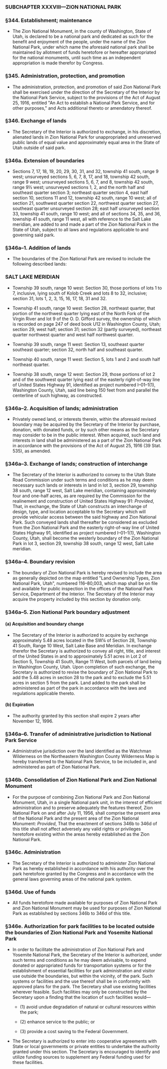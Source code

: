 ### SUBCHAPTER XXXVIII—ZION NATIONAL PARK

### §344. Establishment; maintenance
* The Zion National Monument, in the county of Washington, State of Utah, is declared to be a national park and dedicated as such for the benefit and enjoyment of the people, under the name of the Zion National Park, under which name the aforesaid national park shall be maintained by allotment of funds heretofore or hereafter appropriated for the national monuments, until such time as an independent appropriation is made therefor by Congress.

### §345. Administration, protection, and promotion
* The administration, protection, and promotion of said Zion National Park shall be exercised under the direction of the Secretary of the Interior by the National Park Service, subject to the provisions of the Act of August 25, 1916, entitled "An Act to establish a National Park Service, and for other purposes," and Acts additional thereto or amendatory thereof.

### §346. Exchange of lands
* The Secretary of the Interior is authorized to exchange, in his discretion, alienated lands in Zion National Park for unappropriated and unreserved public lands of equal value and approximately equal area in the State of Utah outside of said park.

### §346a. Extension of boundaries
* Sections 7, 17, 18, 19, 20, 29, 30, 31, and 32, township 41 south, range 9 west; unsurveyed sections 5, 6, 7, 8, 17, and 18, township 42 south, range 9 west; unsurveyed sections 5, 6, 7, and 8, township 42 south, range 9½ west; unsurveyed sections 1, 2, and the north half and southeast quarter section 3; northeast quarter section 4, east half section 10, sections 11 and 12, township 42 south, range 10 west; all of section 21, southwest quarter section 22, northwest quarter section 27, southeast quarter unsurveyed section 28; east half unsurveyed section 33, township 41 south, range 10 west; and all of sections 34, 35, and 36, township 41 south, range 11 west, all with reference to the Salt Lake meridian, are added to and made a part of the Zion National Park in the State of Utah, subject to all laws and regulations applicable to and governing said park.

### §346a–1. Addition of lands
* The boundaries of the Zion National Park are revised to include the following described lands:

### SALT LAKE MERIDIAN
* Township 39 south, range 10 west: Section 30, those portions of lots 1 to 7, inclusive, lying south of Kolob Creek and lots 8 to 32, inclusive; section 31, lots 1, 2, 3, 15, 16, 17, 18, 31 and 32.

* Township 41 south, range 10 west: Section 28, northeast quarter, that portion of the northwest quarter lying east of the North Fork of the Virgin River and lot 9 of the O. D. Gifford survey, the ownership of which is recorded on page 247 of deed book U12 in Washington County, Utah; section 29, west half; section 31; section 32 (partly surveyed), northeast quarter northwest quarter and west half northwest quarter.

* Township 39 south, range 11 west: Section 13, southeast quarter southeast quarter; section 32, north half and southeast quarter.

* Township 40 south, range 11 west: Section 5, lots 1 and 2 and south half northeast quarter.

* Township 38 south, range 12 west: Section 29, those portions of lot 2 and of the southwest quarter lying east of the easterly right-of-way line of United States Highway 91, identified as project numbered I–01–1(1), Washington County, Utah, said line being 150 feet from and parallel the centerline of such highway, as constructed.

### §346a–2. Acquisition of lands; administration
* Privately owned land, or interests therein, within the aforesaid revised boundary may be acquired by the Secretary of the Interior by purchase, donation, with donated funds, or by such other means as the Secretary may consider to be in the public interest. When acquired, such land and interests in land shall be administered as a part of the Zion National Park in accordance with the provisions of the Act of August 25, 1916 (39 Stat. 535), as amended.

### §346a–3. Exchange of lands; construction of interchange
* The Secretary of the Interior is authorized to convey to the Utah State Road Commission under such terms and conditions as he may deem necessary such lands or interests in land in lot 3, section 29, township 38 south, range 12 west, Salt Lake meridian, containing approximately four and one-half acres, as are required by the Commission for the realinement and construction of United States Highway 91: _Provided_, That, in exchange, the State of Utah constructs an interchange of design, type, and location acceptable to the Secretary which will provide vehicular access between the said highway and Zion National Park. Such conveyed lands shall thereafter be considered as excluded from the Zion National Park and the easterly right-of-way line of United States Highway 91, identified as project numbered I–01–1(1), Washington County, Utah, shall become the westerly boundary of the Zion National Park in lot 3, section 29, township 38 south, range 12 west, Salt Lake meridian.

### §346a–4. Boundary revision
* The boundary of Zion National Park is hereby revised to include the area as generally depicted on the map entitled "Land Ownership Types, Zion National Park, Utah", numbered 116–80,003, which map shall be on file and available for public inspection in the offices of the National Park Service, Department of the Interior. The Secretary of the Interior may acquire the property included by this section by donation only.

### §346a–5. Zion National Park boundary adjustment
#### (a) Acquisition and boundary change
* The Secretary of the Interior is authorized to acquire by exchange approximately 5.48 acres located in the SW¼ of Section 28, Township 41 South, Range 10 West, Salt Lake Base and Meridian. In exchange therefor the Secretary is authorized to convey all right, title, and interest of the United States in and to approximately 5.51 acres in Lot 2 of Section 5, Township 41 South, Range 11 West, both parcels of land being in Washington County, Utah. Upon completion of such exchange, the Secretary is authorized to revise the boundary of Zion National Park to add the 5.48 acres in section 28 to the park and to exclude the 5.51 acres in section 5 from the park. Land added to the park shall be administered as part of the park in accordance with the laws and regulations applicable thereto.

#### (b) Expiration
* The authority granted by this section shall expire 2 years after November 12, 1996.

### §346a–6. Transfer of administrative jurisdiction to National Park Service
* Administrative jurisdiction over the land identified as the Watchman Wilderness on the Northeastern Washington County Wilderness Map is hereby transferred to the National Park Service, to be included in, and administered as part of Zion National Park.

### §346b. Consolidation of Zion National Park and Zion National Monument
* For the purpose of combining Zion National Park and Zion National Monument, Utah, in a single National park unit, in the interest of efficient administration and to preserve adequately the features thereof, Zion National Park on and after July 11, 1956, shall comprise the present area of the National Park and the present area of the Zion National Monument: _Provided_, That the enactment of sections 346b to 346d of this title shall not affect adversely any valid rights or privileges heretofore existing within the areas hereby established as the Zion National Park.

### §346c. Administration
* The Secretary of the Interior is authorized to administer Zion National Park as hereby established in accordance with his authority over the park heretofore granted by the Congress and in accordance with the general laws governing areas of the national park system.

### §346d. Use of funds
* All funds heretofore made available for purposes of Zion National Park and Zion National Monument may be used for purposes of Zion National Park as established by sections 346b to 346d of this title.

### §346e. Authorization for park facilities to be located outside the boundaries of Zion National Park and Yosemite National Park
* In order to facilitate the administration of Zion National Park and Yosemite National Park, the Secretary of the Interior is authorized, under such terms and conditions as he may deem advisable, to expend donated or appropriated funds for transportation systems or for the establishment of essential facilities for park administration and visitor use outside the boundaries, but within the vicinity, of the park. Such systems or facilities and the use thereof shall be in conformity with approved plans for the park. The Secretary shall use existing facilities wherever feasible. Such facilities may only be constructed by the Secretary upon a finding that the location of such facilities would—

  * (1) avoid undue degradation of natural or cultural resources within the park;

  * (2) enhance service to the public; or

  * (3) provide a cost saving to the Federal Government.


* The Secretary is authorized to enter into cooperative agreements with State or local governments or private entities to undertake the authority granted under this section. The Secretary is encouraged to identify and utilize funding sources to supplement any Federal funding used for these facilities.